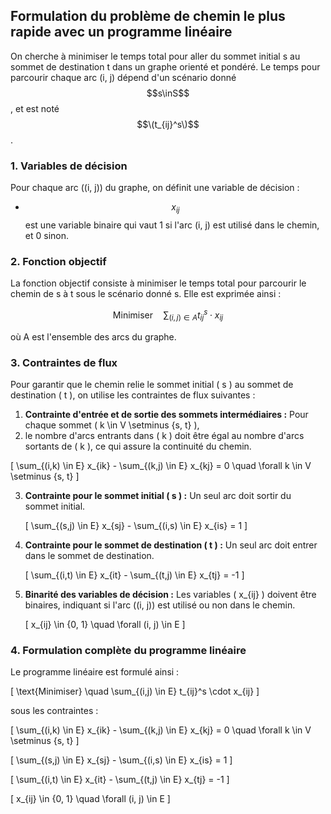 ## Formulation du problème de chemin le plus rapide avec un programme linéaire

On cherche à minimiser le temps total pour aller du sommet initial s au sommet de destination t dans un graphe orienté et pondéré.
Le temps pour parcourir chaque arc (i, j) dépend d'un scénario donné $$s\inS$$, et est noté $$\(t_{ij}^s\)$$.

### 1. Variables de décision
Pour chaque arc \((i, j)\) du graphe, on définit une variable de décision :
- $$x_{ij}$$ est une variable binaire qui vaut 1 si l'arc (i, j) est utilisé dans le chemin, et 0 sinon.

### 2. Fonction objectif
La fonction objectif consiste à minimiser le temps total pour parcourir le chemin de s à t sous le scénario donné s. Elle est exprimée ainsi :

$$\text{Minimiser} \quad \sum_{(i,j) \in A} t_{ij}^s \cdot x_{ij}$$

où A est l'ensemble des arcs du graphe.

### 3. Contraintes de flux
Pour garantir que le chemin relie le sommet initial \( s \) au sommet de destination \( t \), on utilise les contraintes de flux suivantes :

1. **Contrainte d'entrée et de sortie des sommets intermédiaires :** Pour chaque sommet \( k \in V \setminus \{s, t\} \),
2.  le nombre d'arcs entrants dans \( k \) doit être égal au nombre d'arcs sortants de \( k \), ce qui assure la continuité du chemin.

   \[
   \sum_{(i,k) \in E} x_{ik} - \sum_{(k,j) \in E} x_{kj} = 0 \quad \forall k \in V \setminus \{s, t\}
   \]

3. **Contrainte pour le sommet initial \( s \) :** Un seul arc doit sortir du sommet initial.

   \[
   \sum_{(s,j) \in E} x_{sj} - \sum_{(i,s) \in E} x_{is} = 1
   \]

4. **Contrainte pour le sommet de destination \( t \) :** Un seul arc doit entrer dans le sommet de destination.

   \[
   \sum_{(i,t) \in E} x_{it} - \sum_{(t,j) \in E} x_{tj} = -1
   \]

5. **Binarité des variables de décision :** Les variables \( x_{ij} \) doivent être binaires, indiquant si l'arc \((i, j)\) est utilisé ou non dans le chemin.

   \[
   x_{ij} \in \{0, 1\} \quad \forall (i, j) \in E
   \]

### 4. Formulation complète du programme linéaire

Le programme linéaire est formulé ainsi :

\[
\text{Minimiser} \quad \sum_{(i,j) \in E} t_{ij}^s \cdot x_{ij}
\]

sous les contraintes :

\[
\sum_{(i,k) \in E} x_{ik} - \sum_{(k,j) \in E} x_{kj} = 0 \quad \forall k \in V \setminus \{s, t\}
\]

\[
\sum_{(s,j) \in E} x_{sj} - \sum_{(i,s) \in E} x_{is} = 1
\]

\[
\sum_{(i,t) \in E} x_{it} - \sum_{(t,j) \in E} x_{tj} = -1
\]

\[
x_{ij} \in \{0, 1\} \quad \forall (i, j) \in E
\]

